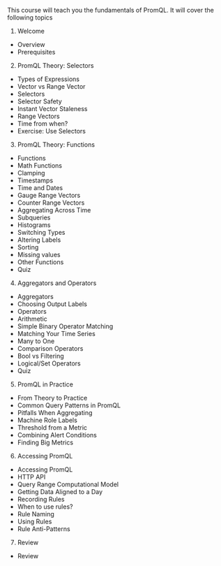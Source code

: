 This course will teach you the fundamentals of PromQL.  It will cover the following topics



1. Welcome
  - Overview
  - Prerequisites
2. PromQL Theory: Selectors
  - Types of Expressions
  - Vector vs Range Vector
  - Selectors
  - Selector Safety
  - Instant Vector Staleness
  - Range Vectors
  - Time from when?
  - Exercise: Use Selectors
3. PromQL Theory: Functions
  - Functions
  - Math Functions
  - Clamping
  - Timestamps
  - Time and Dates
  - Gauge Range Vectors
  - Counter Range Vectors
  - Aggregating Across Time
  - Subqueries
  - Histograms
  - Switching Types
  - Altering Labels
  - Sorting
  - Missing values
  - Other Functions
  - Quiz
4. Aggregators and Operators
  - Aggregators
  - Choosing Output Labels
  - Operators
  - Arithmetic
  - Simple Binary Operator Matching
  - Matching Your Time Series
  - Many to One
  - Comparison Operators
  - Bool vs Filtering
  - Logical/Set Operators
  - Quiz
5. PromQL in Practice
  - From Theory to Practice
  - Common Query Patterns in PromQL
  - Pitfalls When Aggregating
  - Machine Role Labels
  - Threshold from a Metric
  - Combining Alert Conditions
  - Finding Big Metrics
6. Accessing PromQL
  - Accessing PromQL
  - HTTP API
  - Query Range Computational Model
  - Getting Data Aligned to a Day
  - Recording Rules
  - When to use rules?
  - Rule Naming
  - Using Rules
  - Rule Anti-Patterns
7. Review
  - Review
